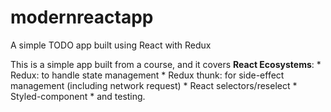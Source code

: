 # modernreactapp
A simple TODO app built using React with Redux

This is a simple app built from a course, and it covers **React Ecosystems**: 
     * Redux: to handle state management
     * Redux thunk: for side-effect management (including network request)
     * React selectors/reselect
     * Styled-component
     * and testing.

